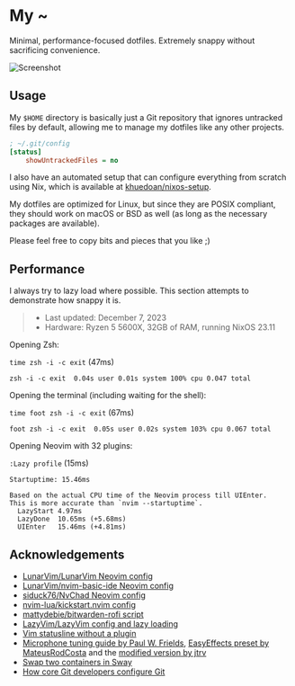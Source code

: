 # My ~

Minimal, performance-focused dotfiles. Extremely snappy without sacrificing convenience.

![Screenshot](https://github.com/user-attachments/assets/baab84b5-d5cd-46a1-813a-8004a95d2ccf)

## Usage

My `$HOME` directory is basically just a Git repository that ignores untracked files by default,
allowing me to manage my dotfiles like any other projects.

```ini
; ~/.git/config
[status]
    showUntrackedFiles = no
```

I also have an automated setup that can configure everything from scratch using Nix,
which is available at [khuedoan/nixos-setup](https://github.com/khuedoan/nixos-setup).

My dotfiles are optimized for Linux, but since they are POSIX compliant, they should
work on macOS or BSD as well (as long as the necessary packages are available).

Please feel free to copy bits and pieces that you like ;)

## Performance

I always try to lazy load where possible.
This section attempts to demonstrate how snappy it is.

> - Last updated: December 7, 2023
> - Hardware: Ryzen 5 5600X, 32GB of RAM, running NixOS 23.11

Opening Zsh:

`time zsh -i -c exit` (47ms)

```
zsh -i -c exit  0.04s user 0.01s system 100% cpu 0.047 total
```

Opening the terminal (including waiting for the shell):

`time foot zsh -i -c exit` (67ms)

```
foot zsh -i -c exit  0.05s user 0.02s system 103% cpu 0.067 total
```

Opening Neovim with 32 plugins:

`:Lazy profile` (15ms)

```
Startuptime: 15.46ms

Based on the actual CPU time of the Neovim process till UIEnter.
This is more accurate than `nvim --startuptime`.
  LazyStart 4.97ms
  LazyDone  10.65ms (+5.68ms)
  UIEnter   15.46ms (+4.81ms)
```

## Acknowledgements

- [LunarVim/LunarVim Neovim config](https://github.com/ChristianChiarulli/LunarVim)
- [LunarVim/nvim-basic-ide Neovim config](https://github.com/LunarVim/nvim-basic-ide)
- [siduck76/NvChad Neovim config](https://github.com/siduck76/NvChad)
- [nvim-lua/kickstart.nvim config](https://github.com/nvim-lua/kickstart.nvim)
- [mattydebie/bitwarden-rofi script](https://github.com/mattydebie/bitwarden-rofi)
- [LazyVim/LazyVim config and lazy loading](https://github.com/LazyVim/LazyVim)
- [Vim statusline without a plugin](https://shapeshed.com/vim-statuslines)
- [Microphone tuning guide by Paul W. Frields](https://fedoramagazine.org/tune-up-your-sound-with-pulseeffects-microphones), [EasyEffects preset by MateusRodCosta](https://gist.github.com/MateusRodCosta/a10225eb132cdcb97d7c458526f93085) and the [modified version by jtrv](https://github.com/jtrv/.cfg/blob/morpheus/.config/easyeffects/input/fifine_male_voice_noise_reduction.json)
- [Swap two containers in Sway](https://www.reddit.com/r/swaywm/comments/z6t24k/comment/iy6mqxs)
- [How core Git developers configure Git](https://blog.gitbutler.com/how-git-core-devs-configure-git)
